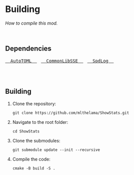 
# Building

*How to compile this mod.*

<br>

## Dependencies

[<kbd>  AutoTOML  </kbd>][AutoTOML]  
[<kbd>  CommonLibSSE  </kbd>][CommonLibSSE]  
[<kbd>  SpdLog  </kbd>][SpdLog]

<br>
<br>

## Building

1.  Clone the repository:
    
    ```shell
    git clone https://github.com/mlthelama/ShowStats.git
    ```
    
2.  Navigate to the root folder:

    ```shell
    cd ShowStats
    ```
    
3.  Clone the submodules:

    ```shell
    git submodule update --init --recursive
    ```
    
4.  Compile the code:

    ```
    cmake -B build -S .
    ```

<br>


<!----------------------------------------------------------------------------->

[CommonLibSSE]: https://github.com/Ryan-rsm-McKenzie/CommonLibSSE
[AutoTOML]: https://github.com/Ryan-rsm-McKenzie/AutoTOML
[SpdLog]: https://github.com/gabime/spdlog
